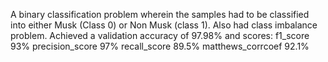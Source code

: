 A binary classification problem wherein the samples had to be classified into either Musk (Class 0) or Non Musk (class 1).
Also had class imbalance problem.
Achieved a validation accuracy of 97.98%
and scores: 
            f1_score 93%
            precision_score 97%
            recall_score 89.5%
            matthews_corrcoef 92.1%
